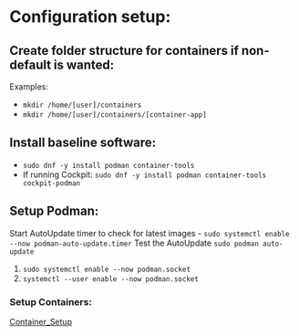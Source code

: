 # Configuration setup:

## Create folder structure for containers if non-default is wanted:
Examples:
* `mkdir /home/[user]/containers`
* `mkdir /home/[user]/containers/[container-app]`

## Install baseline software:
* `sudo dnf -y install podman container-tools`
* If running Cockpit: `sudo dnf -y install podman container-tools cockpit-podman`

   
## Setup Podman:
Start AutoUpdate timer to check for latest images - `sudo systemctl enable --now podman-auto-update.timer`
Test the AutoUpdate `sudo podman auto-update`

1. `sudo systemctl enable --now podman.socket`
2. `systemctl --user enable --now podman.socket`

### Setup Containers:
[Container_Setup](https://github.com/Duckmanjbr/Podman-setup-on-RHEL9-Rocky9/blob/main/Quadlet_Setup.md#podman-container-setup-on-rhel9rocky9-with-security-implications)
